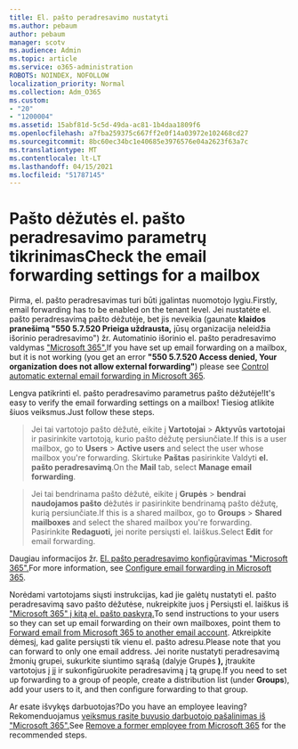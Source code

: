 ```yaml
---
title: El. pašto peradresavimo nustatyti
ms.author: pebaum
author: pebaum
manager: scotv
ms.audience: Admin
ms.topic: article
ms.service: o365-administration
ROBOTS: NOINDEX, NOFOLLOW
localization_priority: Normal
ms.collection: Adm_O365
ms.custom:
- "20"
- "1200004"
ms.assetid: 15abf81d-5c5d-49da-ac81-1b4daa1809f6
ms.openlocfilehash: a7fba259375c667ff2e0f14a03972e102468cd27
ms.sourcegitcommit: 8bc60ec34bc1e40685e3976576e04a2623f63a7c
ms.translationtype: MT
ms.contentlocale: lt-LT
ms.lasthandoff: 04/15/2021
ms.locfileid: "51787145"
---
```

# <a name="check-the-email-forwarding-settings-for-a-mailbox"></a><span data-ttu-id="14ea0-102">Pašto dėžutės el. pašto peradresavimo parametrų tikrinimas</span><span class="sxs-lookup"><span data-stu-id="14ea0-102">Check the email forwarding settings for a mailbox</span></span>

<span data-ttu-id="14ea0-103">Pirma, el. pašto peradresavimas turi būti įgalintas nuomotojo lygiu.</span><span class="sxs-lookup"><span data-stu-id="14ea0-103">Firstly, email forwarding has to be enabled on the tenant level.</span></span> <span data-ttu-id="14ea0-104">Jei nustatėte el. pašto peradresavimą pašto dėžutėje, bet jis neveikia (gaunate **klaidos pranešimą "550 5.7.520 Prieiga uždrausta,** jūsų organizacija neleidžia išorinio peradresavimo") žr. Automatinio išorinio el. pašto peradresavimo valdymas ["Microsoft 365".](https://docs.microsoft.com/microsoft-365/security/office-365-security/external-email-forwarding?view=o365-worldwide)</span><span class="sxs-lookup"><span data-stu-id="14ea0-104">If you have set up email forwarding on a mailbox, but it is not working (you get an error **"550 5.7.520 Access denied, Your organization does not allow external forwarding"**) please see [Control automatic external email forwarding in Microsoft 365](https://docs.microsoft.com/microsoft-365/security/office-365-security/external-email-forwarding?view=o365-worldwide).</span></span>

<span data-ttu-id="14ea0-105">Lengva patikrinti el. pašto peradresavimo parametrus pašto dėžutėje!</span><span class="sxs-lookup"><span data-stu-id="14ea0-105">It's easy to verify the email forwarding settings on a mailbox!</span></span> <span data-ttu-id="14ea0-106">Tiesiog atlikite šiuos veiksmus.</span><span class="sxs-lookup"><span data-stu-id="14ea0-106">Just follow these steps.</span></span>
  
> <span data-ttu-id="14ea0-107">Jei tai vartotojo pašto dėžutė, eikite į **Vartotojai** \> **Aktyvūs vartotojai** ir pasirinkite vartotoją, kurio pašto dėžutę persiunčiate.</span><span class="sxs-lookup"><span data-stu-id="14ea0-107">If this is a user mailbox, go to **Users** \> **Active users** and select the user whose mailbox you're forwarding.</span></span> <span data-ttu-id="14ea0-108">Skirtuke **Paštas** pasirinkite Valdyti **el. pašto peradresavimą**.</span><span class="sxs-lookup"><span data-stu-id="14ea0-108">On the **Mail** tab, select **Manage email forwarding**.</span></span>

> <span data-ttu-id="14ea0-109">Jei tai bendrinama pašto dėžutė, eikite į **Grupės** \> **bendrai naudojamos pašto** dėžutės ir pasirinkite bendrinamą pašto dėžutę, kurią persiunčiate.</span><span class="sxs-lookup"><span data-stu-id="14ea0-109">If this is a shared mailbox, go to **Groups** \> **Shared mailboxes** and select the shared mailbox you're forwarding.</span></span> <span data-ttu-id="14ea0-110">Pasirinkite **Redaguoti,** jei norite persiųsti el. laiškus.</span><span class="sxs-lookup"><span data-stu-id="14ea0-110">Select **Edit** for email forwarding.</span></span>

<span data-ttu-id="14ea0-111">Daugiau informacijos žr. [El. pašto peradresavimo konfigūravimas "Microsoft 365".](https://docs.microsoft.com/microsoft-365/admin/email/configure-email-forwarding)</span><span class="sxs-lookup"><span data-stu-id="14ea0-111">For more information, see [Configure email forwarding in Microsoft 365](https://docs.microsoft.com/microsoft-365/admin/email/configure-email-forwarding).</span></span>
  
<span data-ttu-id="14ea0-112">Norėdami vartotojams siųsti instrukcijas, kad jie galėtų nustatyti el. pašto peradresavimą savo pašto dėžutėse, nukreipkite juos į Persiųsti el. laiškus iš ["Microsoft 365" į kitą el. pašto paskyrą.](https://support.office.com/article/Forward-email-from-Office-365-to-another-email-account-1ed4ee1e-74f8-4f53-a174-86b748ff6a0e)</span><span class="sxs-lookup"><span data-stu-id="14ea0-112">To send instructions to your users so they can set up email forwarding on their own mailboxes, point them to [Forward email from Microsoft 365 to another email account](https://support.office.com/article/Forward-email-from-Office-365-to-another-email-account-1ed4ee1e-74f8-4f53-a174-86b748ff6a0e).</span></span> <span data-ttu-id="14ea0-113">Atkreipkite dėmesį, kad galite persiųsti tik vienu el. pašto adresu.</span><span class="sxs-lookup"><span data-stu-id="14ea0-113">Please note that you can forward to only one email address.</span></span> <span data-ttu-id="14ea0-114">Jei norite nustatyti peradresavimą žmonių grupei, sukurkite siuntimo sąrašą (dalyje Grupės **),** įtraukite vartotojus į jį ir sukonfigūruokite peradresavimą į tą grupę.</span><span class="sxs-lookup"><span data-stu-id="14ea0-114">If you need to set up forwarding to a group of people, create a distribution list (under **Groups**), add your users to it, and then configure forwarding to that group.</span></span>
  
<span data-ttu-id="14ea0-115">Ar esate išvykęs darbuotojas?</span><span class="sxs-lookup"><span data-stu-id="14ea0-115">Do you have an employee leaving?</span></span> <span data-ttu-id="14ea0-116">Rekomenduojamus [veiksmus rasite buvusio darbuotojo pašalinimas iš "Microsoft 365".](https://docs.microsoft.com/microsoft-365/admin/add-users/remove-former-employee)</span><span class="sxs-lookup"><span data-stu-id="14ea0-116">See [Remove a former employee from Microsoft 365](https://docs.microsoft.com/microsoft-365/admin/add-users/remove-former-employee) for the recommended steps.</span></span>